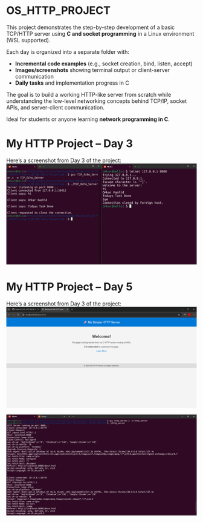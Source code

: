 # OS_HTTP_PROJECT

This project demonstrates the step-by-step development of a basic TCP/HTTP server using **C and socket programming** in a Linux environment (WSL supported).

Each day is organized into a separate folder with:
- **Incremental code examples** (e.g., socket creation, bind, listen, accept)
- **Images/screenshots** showing terminal output or client-server communication
- **Daily tasks** and implementation progress in C

The goal is to build a working HTTP-like server from scratch while understanding the low-level networking concepts behind TCP/IP, socket APIs, and server-client communication.

Ideal for students or anyone learning **network programming in C**.

# My HTTP Project – Day 3

Here’s a screenshot from Day 3 of the project:
![HTTP Project – Day 3 Screenshot](https://raw.githubusercontent.com/Omkar7637/OS_HTTP_PROJECT/main/Day-3_06-08-2025/TodaysTask/image.png)

# My HTTP Project – Day 5

Here’s a screenshot from Day 3 of the project:
![HTTP Project – Day 5 Screenshot](https://raw.githubusercontent.com/Omkar7637/OS_HTTP_PROJECT/main/Day-5_08-08-2025/HTTP/HTTP_Index_Page.png)

![HTTP Project – Day 5 Screenshot](https://raw.githubusercontent.com/Omkar7637/OS_HTTP_PROJECT/main/Day-5_08-08-2025/HTTP/UbuntuTerminal.png)




